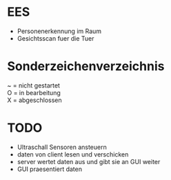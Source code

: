 # EES
- Personenerkennung im Raum
- Gesichtsscan fuer die Tuer

# Sonderzeichenverzeichnis
~ = nicht gestartet <br>
O = in bearbeitung  <br>
X = abgeschlossen

# TODO
- Ultraschall Sensoren ansteuern 
- daten von client lesen und verschicken
- server wertet daten aus und gibt sie an GUI weiter
- GUI praesentiert daten
